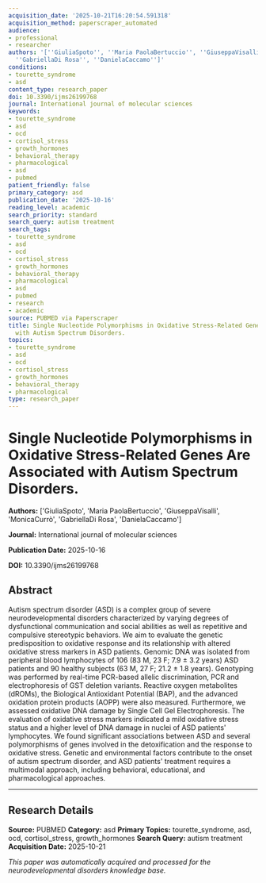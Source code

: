 ```yaml
---
acquisition_date: '2025-10-21T16:20:54.591318'
acquisition_method: paperscraper_automated
audience:
- professional
- researcher
authors: '[''GiuliaSpoto'', ''Maria PaolaBertuccio'', ''GiuseppaVisalli'', ''MonicaCurrò'',
  ''GabriellaDi Rosa'', ''DanielaCaccamo'']'
conditions:
- tourette_syndrome
- asd
content_type: research_paper
doi: 10.3390/ijms26199768
journal: International journal of molecular sciences
keywords:
- tourette_syndrome
- asd
- ocd
- cortisol_stress
- growth_hormones
- behavioral_therapy
- pharmacological
- asd
- pubmed
patient_friendly: false
primary_category: asd
publication_date: '2025-10-16'
reading_level: academic
search_priority: standard
search_query: autism treatment
search_tags:
- tourette_syndrome
- asd
- ocd
- cortisol_stress
- growth_hormones
- behavioral_therapy
- pharmacological
- asd
- pubmed
- research
- academic
source: PUBMED via Paperscraper
title: Single Nucleotide Polymorphisms in Oxidative Stress-Related Genes Are Associated
  with Autism Spectrum Disorders.
topics:
- tourette_syndrome
- asd
- ocd
- cortisol_stress
- growth_hormones
- behavioral_therapy
- pharmacological
type: research_paper
---
```


# Single Nucleotide Polymorphisms in Oxidative Stress-Related Genes Are Associated with Autism Spectrum Disorders.

**Authors:** ['GiuliaSpoto', 'Maria PaolaBertuccio', 'GiuseppaVisalli', 'MonicaCurrò', 'GabriellaDi Rosa', 'DanielaCaccamo']

**Journal:** International journal of molecular sciences

**Publication Date:** 2025-10-16

**DOI:** 10.3390/ijms26199768

## Abstract

Autism spectrum disorder (ASD) is a complex group of severe neurodevelopmental disorders characterized by varying degrees of dysfunctional communication and social abilities as well as repetitive and compulsive stereotypic behaviors. We aim to evaluate the genetic predisposition to oxidative response and its relationship with altered oxidative stress markers in ASD patients. Genomic DNA was isolated from peripheral blood lymphocytes of 106 (83 M, 23 F; 7.9 ± 3.2 years) ASD patients and 90 healthy subjects (63 M, 27 F; 21.2 ± 1.8 years). Genotyping was performed by real-time PCR-based allelic discrimination, PCR and electrophoresis of GST deletion variants. Reactive oxygen metabolites (dROMs), the Biological Antioxidant Potential (BAP), and the advanced oxidation protein products (AOPP) were also measured. Furthermore, we assessed oxidative DNA damage by Single Cell Gel Electrophoresis. The evaluation of oxidative stress markers indicated a mild oxidative stress status and a higher level of DNA damage in nuclei of ASD patients' lymphocytes. We found significant associations between ASD and several polymorphisms of genes involved in the detoxification and the response to oxidative stress. Genetic and environmental factors contribute to the onset of autism spectrum disorder, and ASD patients' treatment requires a multimodal approach, including behavioral, educational, and pharmacological approaches.

---

## Research Details

**Source:** PUBMED
**Category:** asd
**Primary Topics:** tourette_syndrome, asd, ocd, cortisol_stress, growth_hormones
**Search Query:** autism treatment
**Acquisition Date:** 2025-10-21

*This paper was automatically acquired and processed for the neurodevelopmental disorders knowledge base.*

